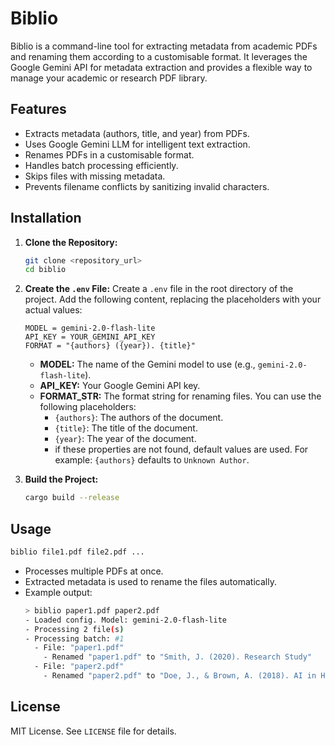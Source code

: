 # Biblio
Biblio is a command-line tool for extracting metadata from academic PDFs and renaming them according to a customisable format. It leverages the Google Gemini API for metadata extraction and provides a flexible way to manage your academic or research PDF library.

## Features
- Extracts metadata (authors, title, and year) from PDFs.
- Uses Google Gemini LLM for intelligent text extraction.
- Renames PDFs in a customisable format.
- Handles batch processing efficiently.
- Skips files with missing metadata.
- Prevents filename conflicts by sanitizing invalid characters.

## Installation

1.  **Clone the Repository:**
    ```bash
    git clone <repository_url>
    cd biblio
    ```

2.  **Create the `.env` File:**
    Create a `.env` file in the root directory of the project. Add the following content, replacing the placeholders with your actual values:
    ```properties
    MODEL = gemini-2.0-flash-lite
    API_KEY = YOUR_GEMINI_API_KEY
    FORMAT = "{authors} ({year}). {title}"
    ```
    - **MODEL:** The name of the Gemini model to use (e.g., `gemini-2.0-flash-lite`).
    - **API_KEY:** Your Google Gemini API key.
    - **FORMAT_STR:** The format string for renaming files. You can use the following placeholders:
        -   `{authors}`: The authors of the document.
        -   `{title}`: The title of the document.
        -   `{year}`: The year of the document.
        - if these properties are not found, default values are used. For example: `{authors}` defaults to `Unknown Author`.

3.  **Build the Project:**
    ```bash
    cargo build --release
    ```

## Usage
```sh
biblio file1.pdf file2.pdf ...
```
- Processes multiple PDFs at once.
- Extracted metadata is used to rename the files automatically.
- Example output:
  ```sh
  > biblio paper1.pdf paper2.pdf
  - Loaded config. Model: gemini-2.0-flash-lite
  - Processing 2 file(s)
  - Processing batch: #1
    - File: "paper1.pdf"
      - Renamed "paper1.pdf" to "Smith, J. (2020). Research Study"
    - File: "paper2.pdf"
      - Renamed "paper2.pdf" to "Doe, J., & Brown, A. (2018). AI in Healthcare.pdf"
  ```

## License
MIT License. See `LICENSE` file for details.
